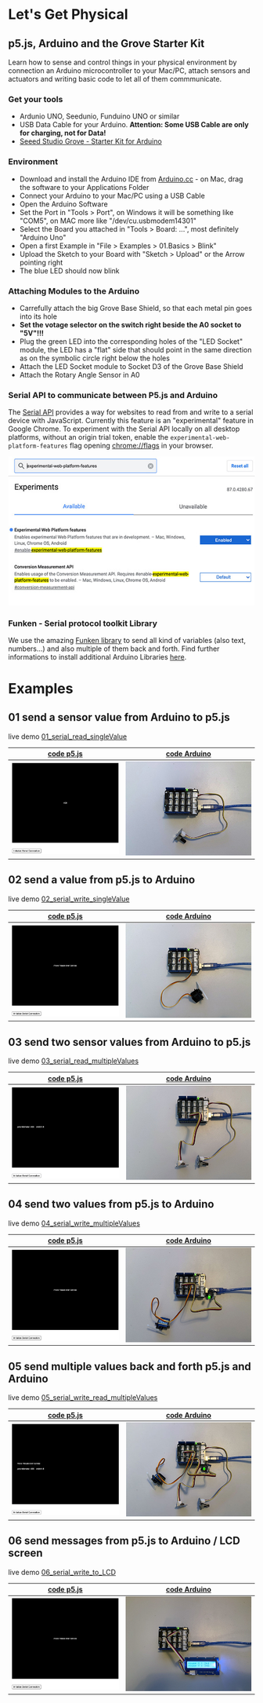 # Let's Get Physical

## p5.js, Arduino and the Grove Starter Kit
Learn how to sense and control things in your physical environment by connection an Arduino microcontroller to your Mac/PC, attach sensors and actuators and writing basic code to let all of them commmunicate.

### Get your tools

* Ardunio UNO, Seedunio, Funduino UNO or similar
* USB Data Cable for your Arduino. __Attention: Some USB Cable are only for charging, not for Data!__
* [Seeed Studio Grove - Starter Kit for Arduino](https://www.seeedstudio.com/Grove-Starter-Kit-for-Arduino-p-1855.html)

### Environment
* Download and install the Arduino IDE from [Arduino.cc](https://www.arduino.cc/en/Main/Software) - on Mac, drag the software to your Applications Folder
* Connect your Arduino to your Mac/PC using a USB Cable
* Open the Arduino Software
* Set the Port in "Tools > Port", on Windows it will be something like "COM5", on MAC more like "/dev/cu.usbmodem14301"
* Select the Board you attached in "Tools > Board: ...", most definitely "Arduino Uno"
* Open a first Example in "File > Examples > 01.Basics > Blink"
* Upload the Sketch to your Board with "Sketch > Upload" or the Arrow pointing right
* The blue LED should now blink

### Attaching Modules to the Arduino
* Carrefully attach the big Grove Base Shield, so that each metal pin goes into its hole
* __Set the votage selector on the switch right beside the A0 socket to "5V"!!!__
* Plug the green LED into the corresponding holes of the "LED Socket" module, the LED has a "flat" side that should point in the same direction as on the symbolic circle right below the holes
* Attach the LED Socket module to Socket D3 of the Grove Base Shield
* Attach the Rotary Angle Sensor in A0

### Serial API to communicate between P5.js and Arduino
The [Serial API](https://web.dev/serial/) provides a way for websites to read from and write to a serial device with JavaScript. Currently this feature is an "experimental" feature in Google Chrome. To experiment with the Serial API locally on all desktop platforms, without an origin trial token, enable the ```experimental-web-platform-features``` flag opening [chrome://flags](chrome://flags) in your browser.

![serialAPI](docs/serialAPI.jpg)


### Funken - Serial protocol toolkit Library
We use the amazing [Funken library](https://github.com/astefas/Funken) to send all kind of variables (also text, numbers...) and also multiple of them back and forth. Find further informations to install additional Arduino Libraries [here](https://www.arduino.cc/en/Guide/Libraries).

# Examples

## 01 send a sensor value from Arduino to p5.js
live demo [01_serial_read_singleValue](https://hybridthingslab.github.io/course-teachable-machines-2020/Block_III/p5js/01_serial_read_singleValue)

|[code p5.js](https://github.com/HybridThingsLab/course-teachable-machines/tree/master/Block_III/p5js/01_serial_read_singleValue)|[code Arduino](https://github.com/HybridThingsLab/course-teachable-machines/tree/master/Block_III/Arduino/01_serial_write_singleValue)|
:-------------------------:|:-------------------------:
![01_01](docs/01_p5js.jpg)|![01_02](docs/01_Arduino.jpg)

## 02 send a value from p5.js to Arduino
live demo [02_serial_write_singleValue](https://hybridthingslab.github.io/course-teachable-machines-2020/Block_III/p5js/02_serial_write_singleValue)

|[code p5.js](https://github.com/HybridThingsLab/course-teachable-machines/tree/master/Block_III/p5js/02_serial_write_singleValue)|[code Arduino](https://github.com/HybridThingsLab/course-teachable-machines/tree/master/Block_III/Arduino/02_serial_read_singleValue)|
:-------------------------:|:-------------------------:
![02_01](docs/02_p5js.jpg)|![02_02](docs/02_Arduino.jpg)

## 03 send two sensor values from Arduino to p5.js
live demo [03_serial_read_multipleValues](https://hybridthingslab.github.io/course-teachable-machines-2020/Block_III/p5js/03_serial_read_multipleValues)

|[code p5.js](https://github.com/HybridThingsLab/course-teachable-machines/tree/master/Block_III/p5js/03_serial_read_multipleValues)|[code Arduino](https://github.com/HybridThingsLab/course-teachable-machines/tree/master/Block_III/Arduino/03_serial_write_multipleValues)|
:-------------------------:|:-------------------------:
![03_01](docs/03_p5js.jpg)|![03_02](docs/03_Arduino.jpg)

## 04 send two values from p5.js to Arduino
live demo [04_serial_write_multipleValues](https://hybridthingslab.github.io/course-teachable-machines-2020/Block_III/p5js/04_serial_write_multipleValues)

|[code p5.js](https://github.com/HybridThingsLab/course-teachable-machines/tree/master/Block_III/p5js/04_serial_write_multipleValues)|[code Arduino](https://github.com/HybridThingsLab/course-teachable-machines/tree/master/Block_III/Arduino/04_serial_read_multipleValues)|
:-------------------------:|:-------------------------:
![04_01](docs/04_p5js.jpg)|![04_02](docs/04_Arduino.jpg)

## 05 send multiple values back and forth p5.js and Arduino
live demo [05_serial_write_read_multipleValues](https://hybridthingslab.github.io/course-teachable-machines-2020/Block_III/p5js/05_serial_write_read_multipleValues)

|[code p5.js](https://github.com/HybridThingsLab/course-teachable-machines/tree/master/Block_III/p5js/05_serial_write_read_multipleValues)|[code Arduino](https://github.com/HybridThingsLab/course-teachable-machines/tree/master/Block_III/Arduino/05_serial_write_read_multipleValues)|
:-------------------------:|:-------------------------:
![05_01](docs/05_p5js.jpg)|![05_02](docs/05_Arduino.jpg)

## 06 send messages from p5.js to Arduino / LCD screen
live demo [06_serial_write_to_LCD](https://hybridthingslab.github.io/course-teachable-machines-2020/Block_III/p5js/06_serial_write_to_LCD)

|[code p5.js](https://github.com/HybridThingsLab/course-teachable-machines/tree/master/Block_III/p5js/06_serial_write_to_LCD)|[code Arduino](https://github.com/HybridThingsLab/course-teachable-machines/tree/master/Block_III/Arduino/06_serial_read_to_LCD)|
:-------------------------:|:-------------------------:
![06_01](docs/06_p5js.jpg)|![06_02](docs/06_Arduino.jpg)